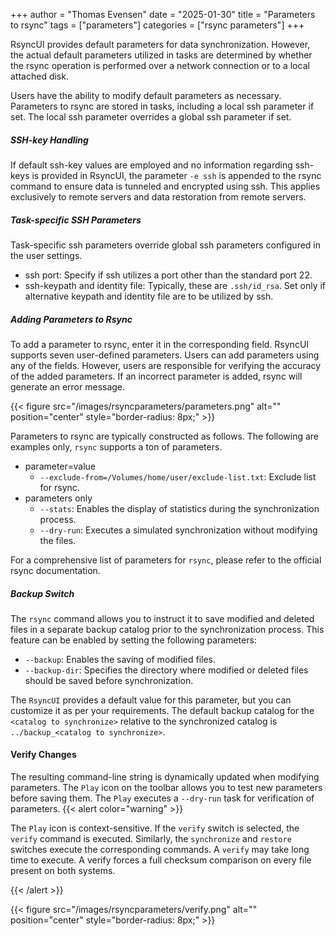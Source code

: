 +++
author = "Thomas Evensen"
date = "2025-01-30"
title =  "Parameters to rsync"
tags = ["parameters"]
categories = ["rsync parameters"]
+++

RsyncUI provides default parameters for data synchronization. However, the actual default parameters utilized in tasks are
determined by whether the rsync operation is performed over a network connection or to a local attached disk.

Users have the ability to modify default parameters as necessary. Parameters to rsync are stored in tasks, including a local ssh parameter if set. The local ssh parameter overrides a global ssh parameter if set.

##### SSH-key Handling

If default ssh-key values are employed and no information regarding ssh-keys is provided in RsyncUI, the parameter `-e ssh` is
appended to the rsync command to ensure data is tunneled and encrypted using ssh. This applies exclusively to remote servers and data restoration from remote servers.

##### Task-specific SSH Parameters

Task-specific ssh parameters override global ssh parameters configured in the user settings.

- ssh port: Specify if ssh utilizes a port other than the standard port 22.
- ssh-keypath and identity file: Typically, these are `.ssh/id_rsa`. Set only if alternative keypath and identity file are to be utilized by ssh.

##### Adding Parameters to Rsync

To add a parameter to rsync, enter it in the corresponding field. RsyncUI supports seven user-defined parameters. Users can add parameters using any of the fields. However, users are responsible for verifying the accuracy of the added parameters. If an incorrect parameter is added, rsync will generate an error message.

{{< figure src="/images/rsyncparameters/parameters.png" alt="" position="center" style="border-radius: 8px;" >}}

Parameters to rsync are typically constructed as follows. The following are examples only, `rsync` supports a ton of parameters.

- parameter=value
	- `--exclude-from=/Volumes/home/user/exclude-list.txt`: Exclude list for rsync.
- parameters only
    - `--stats`: Enables the display of statistics during the synchronization process.
    - `--dry-run`: Executes a simulated synchronization without modifying the files.

For a comprehensive list of parameters for `rsync`, please refer to the official rsync documentation.

##### Backup Switch

The `rsync` command allows you to instruct it to save modified and deleted files in a separate backup catalog prior to the synchronization process.
This feature can be enabled by setting the following parameters:

- `--backup`: Enables the saving of modified files.
- `--backup-dir`: Specifies the directory where modified or deleted files should be saved before synchronization.

The `RsyncUI` provides a default value for this parameter, but you can customize it as per your requirements.
The default backup catalog for the `<catalog to synchronize>` relative to the synchronized catalog is `../backup_<catalog to synchronize>`.

#### Verify Changes

The resulting command-line string is dynamically updated when modifying parameters. The `Play` icon on the toolbar allows you to test new parameters before saving them. The `Play` executes a `--dry-run` task for verification of parameters.
{{< alert color="warning" >}}

The `Play` icon is context-sensitive. If the `verify` switch is selected, the `verify` command is executed.
Similarly, the `synchronize` and `restore` switches execute the corresponding commands. A `verify` may 
take long time to execute.  A verify forces a full checksum comparison on every file present on both systems.


{{< /alert >}}

{{< figure src="/images/rsyncparameters/verify.png" alt="" position="center" style="border-radius: 8px;" >}}
